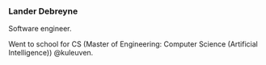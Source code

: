 ### Lander Debreyne 
Software engineer.

Went to school for CS (Master of Engineering: Computer Science (Artificial Intelligence)) @kuleuven.  

